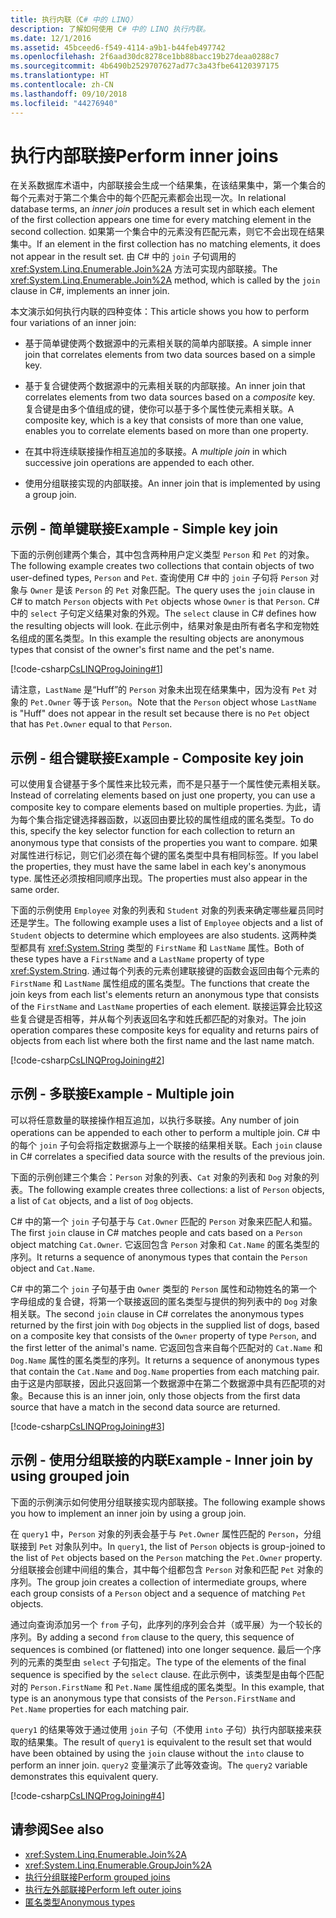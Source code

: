 ```yaml
---
title: 执行内联（C# 中的 LINQ）
description: 了解如何使用 C# 中的 LINQ 执行内联。
ms.date: 12/1/2016
ms.assetid: 45bceed6-f549-4114-a9b1-b44feb497742
ms.openlocfilehash: 2f6aad30dc8278ce1bb88bacc19b27deaa0288c7
ms.sourcegitcommit: 4b6490b2529707627ad77c3a43fbe64120397175
ms.translationtype: HT
ms.contentlocale: zh-CN
ms.lasthandoff: 09/10/2018
ms.locfileid: "44276940"
---
```

# <a name="perform-inner-joins"></a><span data-ttu-id="65acd-103">执行内部联接</span><span class="sxs-lookup"><span data-stu-id="65acd-103">Perform inner joins</span></span>

<span data-ttu-id="65acd-104">在关系数据库术语中，内部联接会生成一个结果集，在该结果集中，第一个集合的每个元素对于第二个集合中的每个匹配元素都会出现一次。</span><span class="sxs-lookup"><span data-stu-id="65acd-104">In relational database terms, an *inner join* produces a result set in which each element of the first collection appears one time for every matching element in the second collection.</span></span> <span data-ttu-id="65acd-105">如果第一个集合中的元素没有匹配元素，则它不会出现在结果集中。</span><span class="sxs-lookup"><span data-stu-id="65acd-105">If an element in the first collection has no matching elements, it does not appear in the result set.</span></span> <span data-ttu-id="65acd-106">由 C# 中的 `join` 子句调用的 <xref:System.Linq.Enumerable.Join%2A> 方法可实现内部联接。</span><span class="sxs-lookup"><span data-stu-id="65acd-106">The <xref:System.Linq.Enumerable.Join%2A> method, which is called by the `join` clause in C#, implements an inner join.</span></span>

<span data-ttu-id="65acd-107">本文演示如何执行内联的四种变体：</span><span class="sxs-lookup"><span data-stu-id="65acd-107">This article shows you how to perform four variations of an inner join:</span></span>

- <span data-ttu-id="65acd-108">基于简单键使两个数据源中的元素相关联的简单内部联接。</span><span class="sxs-lookup"><span data-stu-id="65acd-108">A simple inner join that correlates elements from two data sources based on a simple key.</span></span>

- <span data-ttu-id="65acd-109">基于复合键使两个数据源中的元素相关联的内部联接。</span><span class="sxs-lookup"><span data-stu-id="65acd-109">An inner join that correlates elements from two data sources based on a *composite* key.</span></span> <span data-ttu-id="65acd-110">复合键是由多个值组成的键，使你可以基于多个属性使元素相关联。</span><span class="sxs-lookup"><span data-stu-id="65acd-110">A composite key, which is a key that consists of more than one value, enables you to correlate elements based on more than one property.</span></span>

- <span data-ttu-id="65acd-111">在其中将连续联接操作相互追加的多联接。</span><span class="sxs-lookup"><span data-stu-id="65acd-111">A *multiple join* in which successive join operations are appended to each other.</span></span>

- <span data-ttu-id="65acd-112">使用分组联接实现的内部联接。</span><span class="sxs-lookup"><span data-stu-id="65acd-112">An inner join that is implemented by using a group join.</span></span>

## <a name="example---simple-key-join"></a><span data-ttu-id="65acd-113">示例 - 简单键联接</span><span class="sxs-lookup"><span data-stu-id="65acd-113">Example - Simple key join</span></span>

<span data-ttu-id="65acd-114">下面的示例创建两个集合，其中包含两种用户定义类型 `Person` 和 `Pet` 的对象。</span><span class="sxs-lookup"><span data-stu-id="65acd-114">The following example creates two collections that contain objects of two user-defined types, `Person` and `Pet`.</span></span> <span data-ttu-id="65acd-115">查询使用 C# 中的 `join` 子句将 `Person` 对象与 `Owner` 是该 `Person` 的 `Pet` 对象匹配。</span><span class="sxs-lookup"><span data-stu-id="65acd-115">The query uses the `join` clause in C# to match `Person` objects with `Pet` objects whose `Owner` is that `Person`.</span></span> <span data-ttu-id="65acd-116">C# 中的 `select` 子句定义结果对象的外观。</span><span class="sxs-lookup"><span data-stu-id="65acd-116">The `select` clause in C# defines how the resulting objects will look.</span></span> <span data-ttu-id="65acd-117">在此示例中，结果对象是由所有者名字和宠物姓名组成的匿名类型。</span><span class="sxs-lookup"><span data-stu-id="65acd-117">In this example the resulting objects are anonymous types that consist of the owner's first name and the pet's name.</span></span>

[!code-csharp[CsLINQProgJoining#1](~/samples/snippets/csharp/concepts/linq/how-to-perform-inner-joins_1.cs)]

<span data-ttu-id="65acd-118">请注意，`LastName` 是“Huff”的 `Person` 对象未出现在结果集中，因为没有 `Pet` 对象的 `Pet.Owner` 等于该 `Person`。</span><span class="sxs-lookup"><span data-stu-id="65acd-118">Note that the `Person` object whose `LastName` is "Huff" does not appear in the result set because there is no `Pet` object that has `Pet.Owner` equal to that `Person`.</span></span>

## <a name="example---composite-key-join"></a><span data-ttu-id="65acd-119">示例 - 组合键联接</span><span class="sxs-lookup"><span data-stu-id="65acd-119">Example - Composite key join</span></span>

<span data-ttu-id="65acd-120">可以使用复合键基于多个属性来比较元素，而不是只基于一个属性使元素相关联。</span><span class="sxs-lookup"><span data-stu-id="65acd-120">Instead of correlating elements based on just one property, you can use a composite key to compare elements based on multiple properties.</span></span> <span data-ttu-id="65acd-121">为此，请为每个集合指定键选择器函数，以返回由要比较的属性组成的匿名类型。</span><span class="sxs-lookup"><span data-stu-id="65acd-121">To do this, specify the key selector function for each collection to return an anonymous type that consists of the properties you want to compare.</span></span> <span data-ttu-id="65acd-122">如果对属性进行标记，则它们必须在每个键的匿名类型中具有相同标签。</span><span class="sxs-lookup"><span data-stu-id="65acd-122">If you label the properties, they must have the same label in each key's anonymous type.</span></span> <span data-ttu-id="65acd-123">属性还必须按相同顺序出现。</span><span class="sxs-lookup"><span data-stu-id="65acd-123">The properties must also appear in the same order.</span></span>

<span data-ttu-id="65acd-124">下面的示例使用 `Employee` 对象的列表和 `Student` 对象的列表来确定哪些雇员同时还是学生。</span><span class="sxs-lookup"><span data-stu-id="65acd-124">The following example uses a list of `Employee` objects and a list of `Student` objects to determine which employees are also students.</span></span> <span data-ttu-id="65acd-125">这两种类型都具有 <xref:System.String> 类型的 `FirstName` 和 `LastName` 属性。</span><span class="sxs-lookup"><span data-stu-id="65acd-125">Both of these types have a `FirstName` and a `LastName` property of type <xref:System.String>.</span></span> <span data-ttu-id="65acd-126">通过每个列表的元素创建联接键的函数会返回由每个元素的 `FirstName` 和 `LastName` 属性组成的匿名类型。</span><span class="sxs-lookup"><span data-stu-id="65acd-126">The functions that create the join keys from each list's elements return an anonymous type that consists of the `FirstName` and `LastName` properties of each element.</span></span> <span data-ttu-id="65acd-127">联接运算会比较这些复合键是否相等，并从每个列表返回名字和姓氏都匹配的对象对。</span><span class="sxs-lookup"><span data-stu-id="65acd-127">The join operation compares these composite keys for equality and returns pairs of objects from each list where both the first name and the last name match.</span></span>

[!code-csharp[CsLINQProgJoining#2](~/samples/snippets/csharp/concepts/linq/how-to-perform-inner-joins_2.cs)]

## <a name="example---multiple-join"></a><span data-ttu-id="65acd-128">示例 - 多联接</span><span class="sxs-lookup"><span data-stu-id="65acd-128">Example - Multiple join</span></span>

<span data-ttu-id="65acd-129">可以将任意数量的联接操作相互追加，以执行多联接。</span><span class="sxs-lookup"><span data-stu-id="65acd-129">Any number of join operations can be appended to each other to perform a multiple join.</span></span> <span data-ttu-id="65acd-130">C# 中的每个 `join` 子句会将指定数据源与上一个联接的结果相关联。</span><span class="sxs-lookup"><span data-stu-id="65acd-130">Each `join` clause in C# correlates a specified data source with the results of the previous join.</span></span>

<span data-ttu-id="65acd-131">下面的示例创建三个集合：`Person` 对象的列表、`Cat` 对象的列表和 `Dog` 对象的列表。</span><span class="sxs-lookup"><span data-stu-id="65acd-131">The following example creates three collections: a list of `Person` objects, a list of `Cat` objects, and a list of `Dog` objects.</span></span>

<span data-ttu-id="65acd-132">C# 中的第一个 `join` 子句基于与 `Cat.Owner` 匹配的 `Person` 对象来匹配人和猫。</span><span class="sxs-lookup"><span data-stu-id="65acd-132">The first `join` clause in C# matches people and cats based on a `Person` object matching `Cat.Owner`.</span></span> <span data-ttu-id="65acd-133">它返回包含 `Person` 对象和 `Cat.Name` 的匿名类型的序列。</span><span class="sxs-lookup"><span data-stu-id="65acd-133">It returns a sequence of anonymous types that contain the `Person` object and `Cat.Name`.</span></span>

<span data-ttu-id="65acd-134">C# 中的第二个 `join` 子句基于由 `Owner` 类型的 `Person` 属性和动物姓名的第一个字母组成的复合键，将第一个联接返回的匿名类型与提供的狗列表中的 `Dog` 对象相关联。</span><span class="sxs-lookup"><span data-stu-id="65acd-134">The second `join` clause in C# correlates the anonymous types returned by the first join with `Dog` objects in the supplied list of dogs, based on a composite key that consists of the `Owner` property of type `Person`, and the first letter of the animal's name.</span></span> <span data-ttu-id="65acd-135">它返回包含来自每个匹配对的 `Cat.Name` 和 `Dog.Name` 属性的匿名类型的序列。</span><span class="sxs-lookup"><span data-stu-id="65acd-135">It returns a sequence of anonymous types that contain the `Cat.Name` and `Dog.Name` properties from each matching pair.</span></span> <span data-ttu-id="65acd-136">由于这是内部联接，因此只返回第一个数据源中在第二个数据源中具有匹配项的对象。</span><span class="sxs-lookup"><span data-stu-id="65acd-136">Because this is an inner join, only those objects from the first data source that have a match in the second data source are returned.</span></span>

[!code-csharp[CsLINQProgJoining#3](~/samples/snippets/csharp/concepts/linq/how-to-perform-inner-joins_3.cs)]

## <a name="example---inner-join-by-using-grouped-join"></a><span data-ttu-id="65acd-137">示例 - 使用分组联接的内联</span><span class="sxs-lookup"><span data-stu-id="65acd-137">Example - Inner join by using grouped join</span></span>

<span data-ttu-id="65acd-138">下面的示例演示如何使用分组联接实现内部联接。</span><span class="sxs-lookup"><span data-stu-id="65acd-138">The following example shows you how to implement an inner join by using a group join.</span></span>

<span data-ttu-id="65acd-139">在 `query1` 中，`Person` 对象的列表会基于与 `Pet.Owner` 属性匹配的 `Person`，分组联接到 `Pet` 对象队列中。</span><span class="sxs-lookup"><span data-stu-id="65acd-139">In `query1`, the list of `Person` objects is group-joined to the list of `Pet` objects based on the `Person` matching the `Pet.Owner` property.</span></span> <span data-ttu-id="65acd-140">分组联接会创建中间组的集合，其中每个组都包含 `Person` 对象和匹配 `Pet` 对象的序列。</span><span class="sxs-lookup"><span data-stu-id="65acd-140">The group join creates a collection of intermediate groups, where each group consists of a `Person` object and a sequence of matching `Pet` objects.</span></span>

<span data-ttu-id="65acd-141">通过向查询添加另一个 `from` 子句，此序列的序列会合并（或平展）为一个较长的序列。</span><span class="sxs-lookup"><span data-stu-id="65acd-141">By adding a second `from` clause to the query, this sequence of sequences is combined (or flattened) into one longer sequence.</span></span> <span data-ttu-id="65acd-142">最后一个序列的元素的类型由 `select` 子句指定。</span><span class="sxs-lookup"><span data-stu-id="65acd-142">The type of the elements of the final sequence is specified by the `select` clause.</span></span> <span data-ttu-id="65acd-143">在此示例中，该类型是由每个匹配对的 `Person.FirstName` 和 `Pet.Name` 属性组成的匿名类型。</span><span class="sxs-lookup"><span data-stu-id="65acd-143">In this example, that type is an anonymous type that consists of the `Person.FirstName` and `Pet.Name` properties for each matching pair.</span></span>

<span data-ttu-id="65acd-144">`query1` 的结果等效于通过使用 `join` 子句（不使用 `into` 子句）执行内部联接来获取的结果集。</span><span class="sxs-lookup"><span data-stu-id="65acd-144">The result of `query1` is equivalent to the result set that would have been obtained by using the `join` clause without the `into` clause to perform an inner join.</span></span> <span data-ttu-id="65acd-145">`query2` 变量演示了此等效查询。</span><span class="sxs-lookup"><span data-stu-id="65acd-145">The `query2` variable demonstrates this equivalent query.</span></span>

[!code-csharp[CsLINQProgJoining#4](~/samples/snippets/csharp/concepts/linq/how-to-perform-inner-joins_4.cs)]

## <a name="see-also"></a><span data-ttu-id="65acd-146">请参阅</span><span class="sxs-lookup"><span data-stu-id="65acd-146">See also</span></span>

- <xref:System.Linq.Enumerable.Join%2A>  
- <xref:System.Linq.Enumerable.GroupJoin%2A>  
- [<span data-ttu-id="65acd-147">执行分组联接</span><span class="sxs-lookup"><span data-stu-id="65acd-147">Perform grouped joins</span></span>](perform-grouped-joins.md)  
- [<span data-ttu-id="65acd-148">执行左外部联接</span><span class="sxs-lookup"><span data-stu-id="65acd-148">Perform left outer joins</span></span>](perform-left-outer-joins.md)  
- [<span data-ttu-id="65acd-149">匿名类型</span><span class="sxs-lookup"><span data-stu-id="65acd-149">Anonymous types</span></span>](../programming-guide/classes-and-structs/anonymous-types.md)  